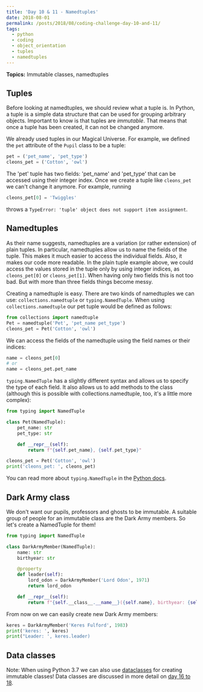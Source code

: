 ```yaml
---
title: 'Day 10 & 11 - Namedtuples'
date: 2018-08-01
permalink: /posts/2018/08/coding-challenge-day-10-and-11/
tags:
  - python
  - coding
  - object_orientation
  - tuples
  - namedtuples
---
```


**Topics:** Immutable classes, namedtuples

## Tuples
Before looking at namedtuples, we should review what a tuple is. In Python, a tuple is a simple data structure that can be used for grouping arbitrary objects. Important to know is that tuples are *immutable*. That means that once a tuple has been created, it can not be changed anymore.   

We already used tuples in our Magical Universe. For example, we defined the ```pet``` attribute of the ```Pupil``` class to be a tuple:

```python
pet = ('pet_name', 'pet_type')
cleons_pet = ('Cotton', 'owl')
```

The 'pet' tuple has two fields: 'pet_name' and 'pet_type' that can be accessed using their integer index. Once we create a tuple like ```cleons_pet``` we can't change it anymore. For example, running

```python
cleons_pet[0] = 'Twiggles'
```

throws a ```TypeError: 'tuple' object does not support item assignment```.

## Namedtuples
As their name suggests, namedtuples are a variation (or rather extension) of plain tuples. In particular, namedtuples allow us to name the fields of the tuple. This makes it much easier to access the individual fields. Also, it makes our code more readable. In the plain tuple example above, we could access the values stored in the tuple only by using integer indices, as ```cleons_pet[0]``` or ```cleons_pet[1]```. When having only two fields this is not too bad. But with more than three fields things become messy. 

Creating a namedtuple is easy. There are two kinds of namedtuples we can use: ```collections.namedtuple``` or ```typing.NamedTuple```. When using ```collections.namedtuple``` our pet tuple would be defined as follows:

```python
from collections import namedtuple
Pet = namedtuple('Pet', 'pet_name pet_type')
cleons_pet = Pet('Cotton', 'owl')
```

We can access the fields of the namedtuple using the field names or their indices:
```python
name = cleons_pet[0]
# or
name = cleons_pet.pet_name
```

```typing.NamedTuple``` has a slightly different syntax and allows us to specify the type of each field. It also allows us to add methods to the class (although this is possible with collections.namedtuple, too, it's a little more complex):

```python
from typing import NamedTuple

class Pet(NamedTuple):
    pet_name: str
    pet_type: str

    def __repr__(self):
        return f"{self.pet_name}, {self.pet_type}"

cleons_pet = Pet('Cotton', 'owl')
print('cleons_pet: ', cleons_pet)
```

You can read more about ```typing.NamedTuple``` in the [Python docs](https://docs.python.org/3/library/typing.html).

## Dark Army class
We don't want our pupils, professors and ghosts to be immutable. A suitable group of people for an immutable class are the Dark Army members. So let's create a NamedTuple for them!

```python
from typing import NamedTuple

class DarkArmyMember(NamedTuple):
    name: str
    birthyear: str

    @property
    def leader(self):
        lord_odon = DarkArmyMember('Lord Odon', 1971)
        return lord_odon

    def __repr__(self):
        return f"{self.__class__.__name__}({self.name}, birthyear: {self.birthyear})"
```

From now on we can easily create new Dark Army members:
```python
keres = DarkArmyMember('Keres Fulford', 1983)
print('keres: ', keres)
print("Leader: ', keres.leader)
```

## Data classes

Note: When using Python 3.7 we can also use [dataclasses](https://docs.python.org/3/library/dataclasses.html) for creating immutable classes! Data classes are discussed in more detail on [day 16 to 18](http://alpopkes.com/posts/2018/08/coding-challenge-day-16-to-18/).


